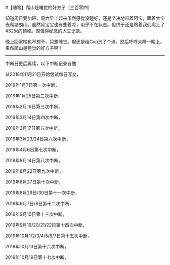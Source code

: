 #【随笔】爬山是睡觉的好方子（三百零四）

知道周日要加班，周六早上起来虽然感觉没睡好，还是坚决地带着阿宝，跟着大宝去爬塘朗山。虽然阿宝宝也有些着凉，似乎不在状态。但终于还是跟着我们爬上了432米的顶峰。颇值得纪念的人生记录。

晚上回家啥也不想干，只想睡觉。但还是给Cup洗了个澡。然后呼呼大睡一晚上。果然爬山是睡觉的好方子啊！

----

中断日更后再续，以下中断记录自勉

从2018年11月21日开始尝试每日写文，

2019年1月7日第一次中断，

2019年1月25日第二次中断，

2019年2月16日第三次中断，

2019年3月14日第四次中断，

2019年3月17日第五次中断，

2019年3月23/24日第六次中断，

2019年4月6日第七次中断，

2019年8月14日第八次中断，

2019年8月22日第九次中断，

2019年8月27日第十次中断，

2019年8月29日/30日第十一次中断，

2019年9月7日/8日第十二次中断，

2019年9月10日第十三次中断，

2019年9月19/20/21/22日第十四次中断，

2019年10月1/2/3/4/5/6/7日第十五次中断，

2019年10月13日第十六次中断，

2019年10月19日第十七次中断，